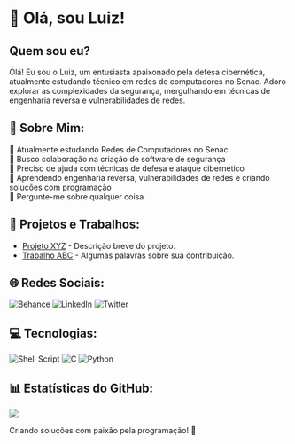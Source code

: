 # 👋 Olá, sou Luiz!

## Quem sou eu?
Olá! Eu sou o Luiz, um entusiasta apaixonado pela defesa cibernética, atualmente estudando técnico em redes de computadores no Senac. Adoro explorar as complexidades da segurança, mergulhando em técnicas de engenharia reversa e vulnerabilidades de redes.

## 💫 Sobre Mim:
🔭 Atualmente estudando Redes de Computadores no Senac<br>
👯 Busco colaboração na criação de software de segurança<br>
🤝 Preciso de ajuda com técnicas de defesa e ataque cibernético<br>
🌱 Aprendendo engenharia reversa, vulnerabilidades de redes e criando soluções com programação<br>
💬 Pergunte-me sobre qualquer coisa<br>

## 🚀 Projetos e Trabalhos:
- [Projeto XYZ](link-para-o-projeto) - Descrição breve do projeto.
- [Trabalho ABC](link-para-o-trabalho) - Algumas palavras sobre sua contribuição.

## 🌐 Redes Sociais:
[![Behance](https://img.shields.io/badge/Behance-1769ff?logo=behance&logoColor=white)](https://behance.net/luiz.number@gmail.com) [![LinkedIn](https://img.shields.io/badge/LinkedIn-%230077B5.svg?logo=linkedin&logoColor=white)](https://www.linkedin.com/in/luiz3fernando) [![Twitter](https://img.shields.io/badge/Twitter-%231DA1F2.svg?logo=Twitter&logoColor=white)](https://twitter.com/@Luiz4Fernando) 

## 💻 Tecnologias:
![Shell Script](https://img.shields.io/badge/Shell%20Script-%23121011.svg?style=for-the-badge&logo=gnu-bash&logoColor=white) ![C](https://img.shields.io/badge/c-%2300599C.svg?style=for-the-badge&logo=c&logoColor=white) ![Python](https://img.shields.io/badge/python-3670A0?style=for-the-badge&logo=python&logoColor=ffdd54)

## 📊 Estatísticas do GitHub:
![](https://github-readme-stats.vercel.app/api?username=handyman0&theme=dark&hide_border=false&include_all_commits=false&count_private=false&bg_color=2d333b)<br/>

Criando soluções com paixão pela programação! 🚀
